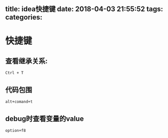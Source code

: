 title: idea快捷键
date: 2018-04-03 21:55:52
tags:
categories:
---
# 快捷键

## 查看继承关系:
```
Ctrl + T
```

## 代码包围
```
alt+comand+t
```

## debug时查看变量的value
```
option+f8
```